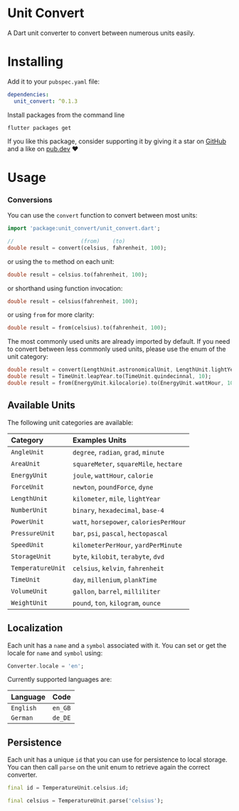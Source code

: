 # Unit Convert

A Dart unit converter to convert between numerous units easily.

# Installing

Add it to your `pubspec.yaml` file:
```yaml
dependencies:
  unit_convert: ^0.1.3
```
Install packages from the command line
```
flutter packages get
```

If you like this package, consider supporting it by giving it a star on [GitHub](https://github.com/bxqm/unit_convert) and a like on [pub.dev](https://pub.dev/packages/unit_convert) :heart:

# Usage

### Conversions

You can use the `convert` function to convert between most units:

~~~dart
import 'package:unit_convert/unit_convert.dart';

//                     (from)    (to)
double result = convert(celsius, fahrenheit, 100);
~~~

or using the `to` method on each unit:

~~~dart
double result = celsius.to(fahrenheit, 100);
~~~

or shorthand using function invocation:

~~~dart
double result = celsius(fahrenheit, 100);
~~~

or using `from` for more clarity:

~~~dart
double result = from(celsius).to(fahrenheit, 100);
~~~

The most commonly used units are already imported by default. If you need to convert between less commonly used units, please use the enum of the unit category:

~~~dart
double result = convert(LengthUnit.astronomicalUnit, LengthUnit.lightYear, 100000);
double result = TimeUnit.leapYear.to(TimeUnit.quindecinnal, 10);
double result = from(EnergyUnit.kilocalorie).to(EnergyUnit.wattHour, 1000);
~~~

## Available Units

The following unit categories are available:

| Category            | Examples Units                         |
| :------------------ | :------------------------------------- |
| `AngleUnit`         | `degree`, `radian`, `grad`, `minute`   |
| `AreaUnit`          | `squareMeter`, `squareMile`, `hectare` |
| `EnergyUnit`        | `joule`, `wattHour`, `calorie`         |
| `ForceUnit`         | `newton`, `poundForce`, `dyne`         |
| `LengthUnit`        | `kilometer`, `mile`, `lightYear`       |
| `NumberUnit`        | `binary`, `hexadecimal`, `base-4`      |
| `PowerUnit`         | `watt`, `horsepower`, `caloriesPerHour`|
| `PressureUnit`      | `bar`, `psi`, `pascal`, `hectopascal`  |
| `SpeedUnit`         | `kilometerPerHour`, `yardPerMinute`    |
| `StorageUnit`       | `byte`, `kilobit`, `terabyte`, `dvd`   |
| `TemperatureUnit`   | `celsius`, `kelvin`, `fahrenheit`      |
| `TimeUnit`          | `day`, `millenium`, `plankTime`        |
| `VolumeUnit`        | `gallon`, `barrel`, `milliliter`       |
| `WeightUnit`        | `pound`, `ton`, `kilogram`, `ounce`    |

## Localization

Each unit has a `name` and a `symbol` associated with it. You can set or get the locale for `name` and `symbol` using:

~~~dart
Converter.locale = 'en';
~~~

Currently supported languages are:

| Language        | Code    |
| :-------------- | :------ |
| `English`       | `en_GB` |
| `German`        | `de_DE` |

## Persistence

Each unit has a unique `id` that you can use for persistence to local storage. You can then call `parse` on the unit enum to retrieve again the correct converter.

~~~dart
final id = TemperatureUnit.celsius.id;

final celsius = TemperatureUnit.parse('celsius');
~~~